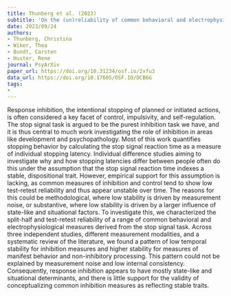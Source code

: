 ```yaml
---
title: Thunberg et al. (2023)
subtitle: 'On the (un)reliability of common behavioral and electrophysiological measures from the stop signal task: Measures of inhibition lack stability over time'
date: 2023/09/24
authors:
- Thunberg, Christina
- Wiker, Thea
- Bundt, Carsten
- Huster, Rene
journal: PsyArXiv
paper_url: https://doi.org/10.31234/osf.io/2xfu3
data_url: https://doi.org/10.17605/OSF.IO/DCB6G
tags:
- 
---
```


Response inhibition, the intentional stopping of planned or initiated actions, is often considered a key facet of control, impulsivity, and self-regulation. The stop signal task is argued to be the purest inhibition task we have, and it is thus central to much work investigating the role of inhibition in areas like development and psychopathology. Most of this work quantifies stopping behavior by calculating the stop signal reaction time as a measure of individual stopping latency. Individual difference studies aiming to investigate why and how stopping latencies differ between people often do this under the assumption that the stop signal reaction time indexes a stable, dispositional trait. However, empirical support for this assumption is lacking, as common measures of inhibition and control tend to show low test-retest reliability and thus appear unstable over time. The reasons for this could be methodological, where low stability is driven by measurement noise, or substantive, where low stability is driven by a larger influence of state-like and situational factors. To investigate this, we characterized the split-half and test-retest reliability of a range of common behavioral and electrophysiological measures derived from the stop signal task. Across three independent studies, different measurement modalities, and a systematic review of the literature, we found a pattern of low temporal stability for inhibition measures and higher stability for measures of manifest behavior and non-inhibitory processing. This pattern could not be explained by measurement noise and low internal consistency. Consequently, response inhibition appears to have mostly state-like and situational determinants, and there is little support for the validity of conceptualizing common inhibition measures as reflecting stable traits.
